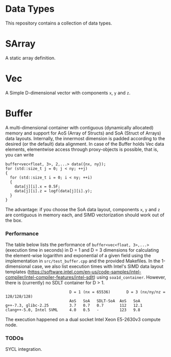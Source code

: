 # Data Types
This repository contains a collection of data types.

# SArray
A static array definition.

# Vec
A Simple D-dimensional vector with components `x`, `y` and `z`.

# Buffer
A multi-dimensional container with contiguous (dynamically allocated) memory and support for AoS (Array of Structs) and SoA (Struct of Arrays) data layouts.
Internally, the innermost dimension is padded according to the desired (or the default) data alignment.
In case of the Buffer holds Vec data elements, elementwise access through proxy-objects is possible, that is, you can write

```
buffer<vec<float, 3>, 2,...> data({nx, ny});
for (std::size_t j = 0; j < ny; ++j)
{
  for (std::size_t i = 0; i < ny; ++i)
  {
    data[j][i].x = 0.5F;
    data[j][i].z = logf(data[j][i].y);
  }
}
```
The advantage: if you choose the SoA data layout, components `x`, `y` and `z` are contiguous in memory each, and SIMD vectorization should work out of the box.

### Performance
The table below lists the performance of `buffer<vec<float, 3>,...>` (execution time in seconds) in D = 1 and D = 3 dimensions for calculating the element-wise logarithm and exponential of a given field using the implementation in `src/test_buffer.cpp` and the provided Makefiles. In the 1-dimensional case, we also list execution times with Intel's SIMD data layout templates (https://software.intel.com/en-us/code-samples/intel-compiler/intel-compiler-features/intel-sdlt) using `soa1d_container`.
However, there is (currently) no SDLT container for D > 1.

```
                            D = 1 (nx = 65536)       D = 3 (nx/ny/nz = 128/128/128)
                            AoS   SoA   SDLT-SoA  AoS   SoA
g++-7.3, glibc-2.25         3.7   0.7   0.7       112   12.1
clang++-5.0, Intel SVML     4.0   0.5   -         123   9.8
```
The execution happened on a dual socket Intel Xeon E5-2630v3 compute node.

### TODOs
SYCL integration.
